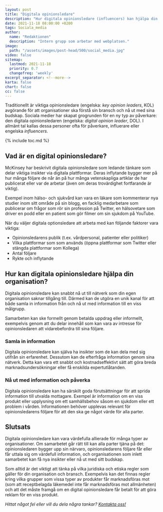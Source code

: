 ```yaml
---
layout: post
title: "Digitala opinionsledare"
description: "Hur digitala opinionsledare (influencers) kan hjälpa din organisation"
date: 2021-11-18 08:00:00 +0200
tags: Sociala_media
author:
  name: "Redaktionen"
  description: "Intern grupp som arbetar med webplatsen."
image:
  path: "/assets/images/post-head/500/social_media.jpg"
video: false
sitemap:
  lastmod: 2021-11-18
  priority: 0.7
  changefreq: 'weekly'
excerpt_separator: <!--more-->
karta: false
chart: false
cc: false
---
```

Traditionellt är viktiga opinionsledare (engelska: _key opinion leaders_, KOL) avgörande för att organisationer ska förstå sin bransch och nå ut med sina budskap. Sociala medier har skapat grogrunden för en ny typ av påverkare: den digitala opinionsledaren (engelska: _digital opinion leader_, DOL). I allmänt tal kallas dessa personer ofta för påverkare, influerare eller engelska _influencers_.
<!--more-->

{% include toc.md %}

## Vad är en digital opinionsledare?
McKinsey har beskrivit digitala opinionsledare som ledande tänkare som delar viktiga insikter via digitala plattformar. Deras inflytande bygger mer på hur många följare de når än på hur många vetenskapliga artiklar de har publicerat eller var de arbetar (även om deras trovärdighet fortfarande är viktig).

Exempel inom hälso- och sjukvård kan vara en läkare som kommenterar nya studier inom sitt område på sin blogg, en facklig medarbetare som publicerar om frågor som rör sin profession på Twitter, en hälsovetare som driver en podd eller en patient som gör filmer om sin sjukdom på YouTube.

När du väljer digitala optionsledare att arbeta med kan följande faktorer vara viktiga:

* Opinionsledarens publik (t.ex. vårdpersonal, patienter eller politiker)
* Vilka plattformar som som används (öppna plattformar som Twitter eller stängda plattformar som Kollega)
* Antal följare
* Rykte och inflytande

## Hur kan digitala opinionsledare hjälpa din organisation?
Digitala opinionsledare kan snabbt nå ut till nätverk som din egen organisation saknar tillgång till. Därmed kan de utgöra en unik kanal för att både samla in information från och nå ut med information till en viss målgrupp.

Samarbeten kan ske formellt genom betalda uppdrag eller informellt, exempelvis genom att du delar innehåll som kan vara av intresse för opinionsledaren att vidarebefordra till sina följare.
### Samla in information
Digitala opinionsledare kan själva ha insikter som de kan dela med sig utifrån sin erfarenhet. Dessutom kan de efterfråga information genom sina nätverk. Detta kan vara ett snabbt och kostnadseffektivt sätt att göra breda marknadsundersökningar eller få enskilda expertutlåtanden.
### Nå ut med information och påverka
Digitala opinionsledare kan ha särskilt goda förutsättningar för att sprida information till utvalda mottagare. Exempel är information om en viss produkt eller upplysning om ett samhällsbehov såsom en sjukdom eller ett problem i vården. Informationen behöver upplevas relevant för opinionsledarens följare för att den ska ge något värde för alla parter.

## Slutsats
Digitala opinionsledare kan vara värdefulla allierade för många typer av organisationer. Om samarbetet går rätt till kan alla parter tjäna på det: opinionsledaren bygger upp sin närvaro, opinionsledarens följare får eller får uttala sig om värdefull information, och organisationen som inlett samarbetet kan få nya insikter eller nå ut med sitt budskap.

Som alltid är det viktigt att tänka på vilka juridiska och etiska regler som gäller för din organisation och bransch. Exempelvis kan det finnas regler kring vilka grupper som vissa typer av produkter får marknadsföras mot (som att receptbelagda läkemedel inte får marknadsföras mot allmänheten) och att det måste framgå om en digital opinionsledare får betalt för att göra reklam för en viss produkt.


_Hittat något fel eller vill du dela några tankar? [Kontakta oss!](/index.html#form-message)_
